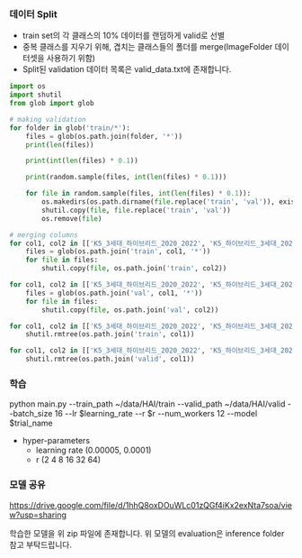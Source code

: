 ### 데이터 Split
- train set의 각 클래스의 10% 데이터를 랜덤하게 valid로 선별
- 중복 클래스를 지우기 위해, 겹치는 클래스들의 폴더를 merge(ImageFolder 데이터셋을 사용하기 위함)
- Split된 validation 데이터 목록은 valid_data.txt에 존재합니다.

```python
import os
import shutil
from glob import glob

# making validation
for folder in glob('train/*'):
    files = glob(os.path.join(folder, '*'))
    print(len(files))

    print(int(len(files) * 0.1))

    print(random.sample(files, int(len(files) * 0.1)))

    for file in random.sample(files, int(len(files) * 0.1)):
        os.makedirs(os.path.dirname(file.replace('train', 'val')), exist_ok=True)
        shutil.copy(file, file.replace('train', 'val'))
        os.remove(file)

# merging columns
for col1, col2 in [['K5_3세대_하이브리드_2020_2022', 'K5_하이브리드_3세대_2020_2023'], ['디_올뉴니로_2022_2025', '디_올_뉴_니로_2022_2025'], ['718_박스터_2017_2024', '박스터_718_2017_2024']]:
    files = glob(os.path.join('train', col1, '*'))
    for file in files:
        shutil.copy(file, os.path.join('train', col2))

for col1, col2 in [['K5_3세대_하이브리드_2020_2022', 'K5_하이브리드_3세대_2020_2023'], ['디_올뉴니로_2022_2025', '디_올_뉴_니로_2022_2025'], ['718_박스터_2017_2024', '박스터_718_2017_2024']]:
    files = glob(os.path.join('val', col1, '*'))
    for file in files:
        shutil.copy(file, os.path.join('val', col2))

for col1, col2 in [['K5_3세대_하이브리드_2020_2022', 'K5_하이브리드_3세대_2020_2023'], ['디_올뉴니로_2022_2025', '디_올_뉴_니로_2022_2025'], ['718_박스터_2017_2024', '박스터_718_2017_2024']]:
    shutil.rmtree(os.path.join('train', col1))

for col1, col2 in [['K5_3세대_하이브리드_2020_2022', 'K5_하이브리드_3세대_2020_2023'], ['디_올뉴니로_2022_2025', '디_올_뉴_니로_2022_2025'], ['718_박스터_2017_2024', '박스터_718_2017_2024']]:
    shutil.rmtree(os.path.join('valid', col1))
```

### 학습
python main.py --train_path ~/data/HAI/train --valid_path ~/data/HAI/valid --batch_size 16 --lr $learning_rate --r $r --num_workers 12 --model $trial_name
- hyper-parameters
  - learning rate (0.00005, 0.0001)
  - r (2 4 8 16 32 64)

### 모델 공유
https://drive.google.com/file/d/1hhQ8oxDOuWLc01zQGf4iKx2exNta7soa/view?usp=sharing

학습한 모델을 위 zip 파일에 존재합니다. 위 모델의 evaluation은 inference folder 참고 부탁드립니다.
